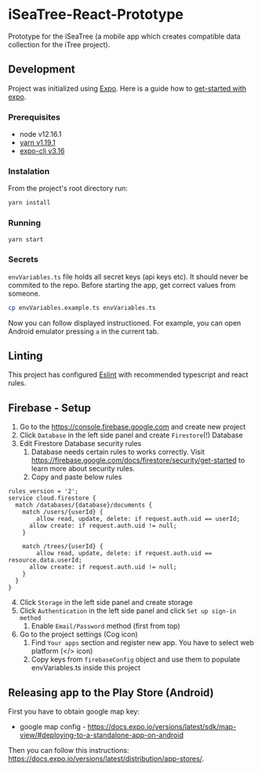 # iSeaTree-React-Prototype

Prototype for the iSeaTree (a mobile app which creates compatible data collection for the iTree project).

## Development

Project was initialized using [Expo](https://expo.io). Here is a guide how to [get-started with expo](https://docs.expo.io/versions/latest/get-started/installation).

### Prerequisites

- node v12.16.1
- [yarn v1.19.1](https://yarnpkg.com)
- [expo-cli v3.16](https://www.npmjs.com/package/expo-cli)

### Instalation

From the project's root directory run:

```bash
yarn install
```

### Running

```bash
yarn start
```

### Secrets

`envVariables.ts` file holds all secret keys (api keys etc). It should never be commited to the repo. Before starting the app, get correct values from someone.

```bash
cp envVariables.example.ts envVariables.ts
```

Now you can follow displayed instructioned. For example, you can open Android emulator pressing `a` in the current tab.

## Linting

This project has configured [Eslint](https://eslint.org/) with recommended typescript and react rules.

## Firebase - Setup

1. Go to the https://console.firebase.google.com and create new project
2. Click `Database` in the left side panel and create `Firestore`(!) Database
3. Edit Firestore Database security rules
   1. Database needs certain rules to works correctly. Visit https://firebase.google.com/docs/firestore/security/get-started to learn more about security rules.
   2. Copy and paste below rules

```
rules_version = '2';
service cloud.firestore {
  match /databases/{database}/documents {
    match /users/{userId} {
    	allow read, update, delete: if request.auth.uid == userId;
      allow create: if request.auth.uid != null;
    }

    match /trees/{userId} {
    	allow read, update, delete: if request.auth.uid == resource.data.userId;
      allow create: if request.auth.uid != null;
    }
  }
}
```
4. Click `Storage` in the left side panel and create storage
5. Click `Authentication` in the left side panel and click `Set up sign-in method`
   1. Enable `Email/Password` method (first from top)
6. Go to the project settings (Cog icon)
   1. Find `Your apps` section and register new app. You have to select web platform (</> icon)
   2. Copy keys from `firebaseConfig` object and use them to populate envVariables.ts inside this project


## Releasing app to the Play Store (Android)

First you have to obtain google map key:
- google map config - https://docs.expo.io/versions/latest/sdk/map-view/#deploying-to-a-standalone-app-on-android

Then you can follow this instructions: https://docs.expo.io/versions/latest/distribution/app-stores/.
